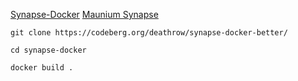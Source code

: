 [Synapse-Docker](https://github.com/tommytran732/Synapse-Docker)
[Maunium Synapse](https://mau.dev/maunium/synapse)

```
git clone https://codeberg.org/deathrow/synapse-docker-better/
```
```
cd synapse-docker
```
```
docker build .
```